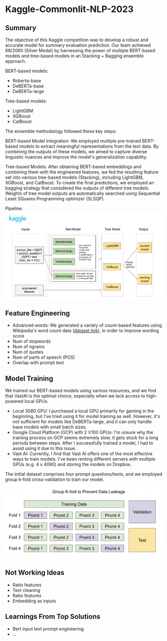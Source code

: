 # Kaggle-Commonlit-NLP-2023

## Summary
The objective of this Kaggle competition was to develop a robust and accurate model for summary evaluation prediction. Our team achieved 68/2060 (Silver Medal) by harnessing the power of multiple BERT-based models and tree-based models in an Stacking + Bagging ensemble approach.

BERT-based models: 
* Roberta-base
* DeBERTa-base
* DeBERTa-large

Tree-based models:
* LightGBM
* XGBoost
* CatBoost

The ensemble methodology followed these key steps:

BERT-based Model Integration: We employed multiple pre-trained BERT-based models to extract meaningful representations from the text data. By combining the outputs of these models, we aimed to capture diverse linguistic nuances and improve the model's generalization capability.

Tree-based Models: After obtaining BERT-based embeddings and combining them with the engineered features, we fed the resulting feature set into various tree-based models (Stacking), including LightGBM, XGBoost, and CatBoost. To create the final predictions, we employed an bagging strategy that considered the outputs of different tree models. Weights of tree model outputs are automatically searched using Sequential Least SQuares Programming optimizer (SLSQP). 

Pipeline:
<img align="center" alt="JPG" src="./pipeline.jpg" />

## Feature Engineering
* Advanced words: We generated a variety of count-based features using Wikipedia's word count data ([dataset link](https://www.kaggle.com/datasets/yihuangds/wordfreq-for-nlp-en)), in order to improve wording score
* Num of stopwords
* Num of ngrams
* Num of quotes
* Num of parts of speech (POS)
* Overlap with prompt text


## Model Training

We trained our BERT-based models using various resources, and we find that VastAI is the optimal choice, especially when we lack access to high-powered local GPUs.
* Local 3080 GPU: I purchased a local GPU primarily for gaming in the beginning, but I've tried using it for model training as well. However, it's not sufficient for models like DeBERTa-large, and it can only handle base models with small batch sizes.
* Google Cloud Platform (GCP) with 2 V100 GPUs: I'm unsure why the training process on GCP seems extremely slow, it gets stuck for a long periods between steps. After I successfully trained a model, I had to avoid using it due to this issue.
* Vast AI: Currently, I find that Vast AI offers one of the most effective ways to train models. I've been renting different servers with multiple GPUs (e.g. 4 x 4090) and storing the models on Dropbox.

The initial dataset comprises four prompt questions/texts, and we employed group k-fold cross-validation to train our model.
<img align="center" alt="group" src="./group_kfold.jpg" />

## Not Working Ideas
* Ratio features
* Text cleaning
* Ratio features
* Embedding as inputs

## Learnings From Top Solutions
* Bert input text prompt engineering
* ...

